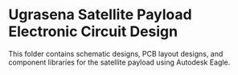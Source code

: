 # Ugrasena Satellite Payload Electronic Circuit Design
This folder contains schematic designs, PCB layout designs, and component libraries for the satellite payload using Autodesk Eagle.

